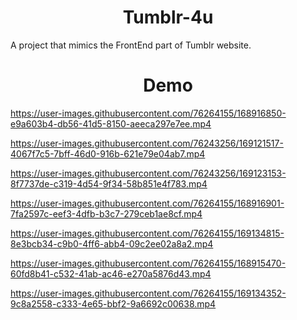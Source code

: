 <h1 align="center">Tumblr-4u </h1>

<p > A project that mimics the FrontEnd part of Tumblr website. </p>
<h1 align="center">Demo </h1>





https://user-images.githubusercontent.com/76264155/168916850-e9a603b4-db56-41d5-8150-aeeca297e7ee.mp4



https://user-images.githubusercontent.com/76243256/169121517-4067f7c5-7bff-46d0-916b-621e79e04ab7.mp4

 


https://user-images.githubusercontent.com/76243256/169123153-8f7737de-c319-4d54-9f34-58b851e4f783.mp4




https://user-images.githubusercontent.com/76264155/168916901-7fa2597c-eef3-4dfb-b3c7-279ceb1ae8cf.mp4





https://user-images.githubusercontent.com/76264155/169134815-8e3bcb34-c9b0-4ff6-abb4-09c2ee02a8a2.mp4




https://user-images.githubusercontent.com/76264155/168915470-60fd8b41-c532-41ab-ac46-e270a5876d43.mp4





https://user-images.githubusercontent.com/76264155/169134352-9c8a2558-c333-4e65-bbf2-9a6692c00638.mp4

